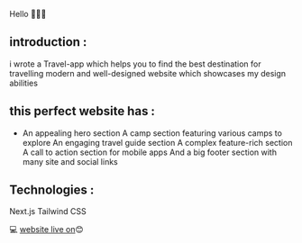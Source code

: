 Hello  👩‍💻👋

## introduction :
i wrote a Travel-app which helps you to find the best destination for travelling modern and well-designed website which showcases my design abilities 

## this perfect website has : 

- An appealing hero section
A camp section featuring various camps to explore
An engaging travel guide section
A complex feature-rich section
A call to action section for mobile apps
And a big footer section with many site and social links

## Technologies :
Next.js
Tailwind CSS

💻 [website live on](https://travel-app-chi-six.vercel.app)😊
